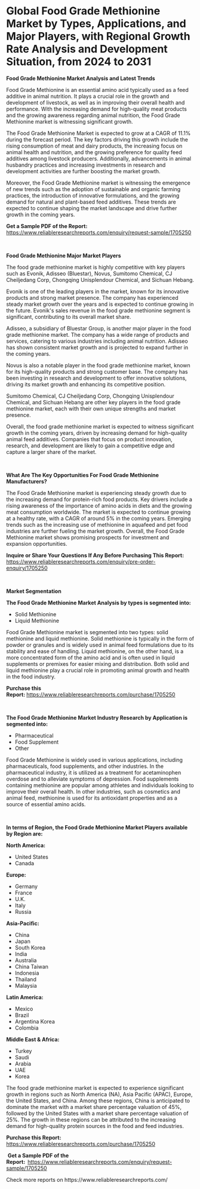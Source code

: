 <p><h1>Global Food Grade Methionine Market by Types, Applications, and Major Players, with Regional Growth Rate Analysis and Development Situation, from 2024 to 2031</h1></p><p><strong>Food Grade Methionine Market Analysis and Latest Trends</strong></p>
<p><p>Food Grade Methionine is an essential amino acid typically used as a feed additive in animal nutrition. It plays a crucial role in the growth and development of livestock, as well as in improving their overall health and performance. With the increasing demand for high-quality meat products and the growing awareness regarding animal nutrition, the Food Grade Methionine market is witnessing significant growth.</p><p>The Food Grade Methionine Market is expected to grow at a CAGR of 11.1% during the forecast period. The key factors driving this growth include the rising consumption of meat and dairy products, the increasing focus on animal health and nutrition, and the growing preference for quality feed additives among livestock producers. Additionally, advancements in animal husbandry practices and increasing investments in research and development activities are further boosting the market growth.</p><p>Moreover, the Food Grade Methionine market is witnessing the emergence of new trends such as the adoption of sustainable and organic farming practices, the introduction of innovative formulations, and the growing demand for natural and plant-based feed additives. These trends are expected to continue shaping the market landscape and drive further growth in the coming years.</p></p>
<p><strong>Get a Sample PDF of the Report:&nbsp;</strong> <a href="https://www.reliableresearchreports.com/enquiry/request-sample/1705250">https://www.reliableresearchreports.com/enquiry/request-sample/1705250</a></p>
<p>&nbsp;</p>
<p><strong>Food Grade Methionine Major Market Players</strong></p>
<p><p>The food grade methionine market is highly competitive with key players such as Evonik, Adisseo (Bluestar), Novus, Sumitomo Chemical, CJ Cheiljedang Corp, Chongqing Unisplendour Chemical, and Sichuan Hebang. </p><p>Evonik is one of the leading players in the market, known for its innovative products and strong market presence. The company has experienced steady market growth over the years and is expected to continue growing in the future. Evonik's sales revenue in the food grade methionine segment is significant, contributing to its overall market share.</p><p>Adisseo, a subsidiary of Bluestar Group, is another major player in the food grade methionine market. The company has a wide range of products and services, catering to various industries including animal nutrition. Adisseo has shown consistent market growth and is projected to expand further in the coming years.</p><p>Novus is also a notable player in the food grade methionine market, known for its high-quality products and strong customer base. The company has been investing in research and development to offer innovative solutions, driving its market growth and enhancing its competitive position.</p><p>Sumitomo Chemical, CJ Cheiljedang Corp, Chongqing Unisplendour Chemical, and Sichuan Hebang are other key players in the food grade methionine market, each with their own unique strengths and market presence.</p><p>Overall, the food grade methionine market is expected to witness significant growth in the coming years, driven by increasing demand for high-quality animal feed additives. Companies that focus on product innovation, research, and development are likely to gain a competitive edge and capture a larger share of the market.</p></p>
<p>&nbsp;</p>
<p><strong>What Are The Key Opportunities For Food Grade Methionine Manufacturers?</strong></p>
<p><p>The Food Grade Methionine market is experiencing steady growth due to the increasing demand for protein-rich food products. Key drivers include a rising awareness of the importance of amino acids in diets and the growing meat consumption worldwide. The market is expected to continue growing at a healthy rate, with a CAGR of around 5% in the coming years. Emerging trends such as the increasing use of methionine in aquafeed and pet food industries are further fueling the market growth. Overall, the Food Grade Methionine market shows promising prospects for investment and expansion opportunities.</p></p>
<p><strong>Inquire or Share Your Questions If Any Before Purchasing This Report:</strong> <a href="https://www.reliableresearchreports.com/enquiry/pre-order-enquiry/1705250">https://www.reliableresearchreports.com/enquiry/pre-order-enquiry/1705250</a></p>
<p>&nbsp;</p>
<p><strong>Market Segmentation</strong></p>
<p><strong>The Food Grade Methionine Market Analysis by types is segmented into:</strong></p>
<p><ul><li>Solid Methionine</li><li>Liquid Methionine</li></ul></p>
<p><p>Food Grade Methionine market is segmented into two types: solid methionine and liquid methionine. Solid methionine is typically in the form of powder or granules and is widely used in animal feed formulations due to its stability and ease of handling. Liquid methionine, on the other hand, is a more concentrated form of the amino acid and is often used in liquid supplements or premixes for easier mixing and distribution. Both solid and liquid methionine play a crucial role in promoting animal growth and health in the food industry.</p></p>
<p><strong>Purchase this Report:&nbsp;</strong><a href="https://www.reliableresearchreports.com/purchase/1705250">https://www.reliableresearchreports.com/purchase/1705250</a></p>
<p>&nbsp;</p>
<p><strong>The Food Grade Methionine Market Industry Research by Application is segmented into:</strong></p>
<p><ul><li>Pharmaceutical</li><li>Food Supplement</li><li>Other</li></ul></p>
<p><p>Food Grade Methionine is widely used in various applications, including pharmaceuticals, food supplements, and other industries. In the pharmaceutical industry, it is utilized as a treatment for acetaminophen overdose and to alleviate symptoms of depression. Food supplements containing methionine are popular among athletes and individuals looking to improve their overall health. In other industries, such as cosmetics and animal feed, methionine is used for its antioxidant properties and as a source of essential amino acids.</p></p>
<p>&nbsp;</p>
<p><strong>In terms of Region, the Food Grade Methionine Market Players available by Region are:</strong></p>
<p>
    <p> <strong> North America: </strong>
        <ul>
            <li>United States</li>
            <li>Canada</li>
        </ul>
        </p> 
    <p> <strong> Europe: </strong>
        <ul>
            <li>Germany</li>
            <li>France</li>
            <li>U.K.</li>
            <li>Italy</li>
            <li>Russia</li>
        </ul>
        </p> 
    <p> <strong> Asia-Pacific: </strong>
        <ul>
            <li>China</li>
            <li>Japan</li>
            <li>South Korea</li>
            <li>India</li>
            <li>Australia</li>
            <li>China Taiwan</li>
            <li>Indonesia</li>
            <li>Thailand</li>
            <li>Malaysia</li>
        </ul>
        </p> 
    <p> <strong> Latin America: </strong>
        <ul>
            <li>Mexico</li>
            <li>Brazil</li>
            <li>Argentina Korea</li>
            <li>Colombia</li>
        </ul>
        </p> 
    <p> <strong> Middle East & Africa: </strong>
        <ul>
            <li>Turkey</li>
            <li>Saudi</li>
            <li>Arabia</li>
            <li>UAE</li>
            <li>Korea</li>
        </ul>
    </p>
    </p>
<p><p>The food grade methionine market is expected to experience significant growth in regions such as North America (NA), Asia Pacific (APAC), Europe, the United States, and China. Among these regions, China is anticipated to dominate the market with a market share percentage valuation of 45%, followed by the United States with a market share percentage valuation of 25%. The growth in these regions can be attributed to the increasing demand for high-quality protein sources in the food and feed industries.</p></p>
<p><strong>Purchase this Report: </strong><a href="https://www.reliableresearchreports.com/purchase/1705250">https://www.reliableresearchreports.com/purchase/1705250</a></p>
<p>&nbsp;<strong>Get a Sample PDF of the Report:&nbsp;&nbsp;</strong><a href="https://www.reliableresearchreports.com/enquiry/request-sample/1705250">https://www.reliableresearchreports.com/enquiry/request-sample/1705250</a></p>
<p><strong></strong></p>
<p>Check more reports on https://www.reliableresearchreports.com/</p>